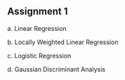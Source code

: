 
## Assignment 1

a. Linear Regression

b. Locally Weighted Linear Regression

c. Logistic Regression

d. Gaussian Discriminant Analysis

